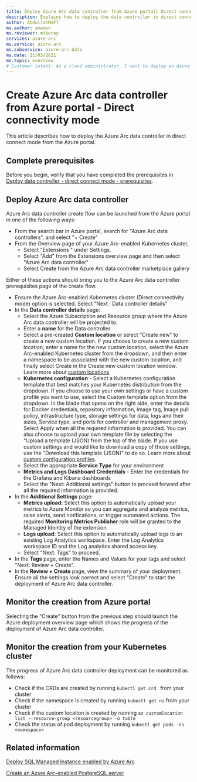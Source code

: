 ```yaml
---
title: Deploy Azure Arc data controller from Azure portal| Direct connect mode
description: Explains how to deploy the data controller in direct connect mode from Azure portal. 
author: AbdullahMSFT
ms.author: amamun
ms.reviewer: mikeray
services: azure-arc
ms.service: azure-arc
ms.subservice: azure-arc-data
ms.date: 11/03/2021
ms.topic: overview
# Customer intent: As a cloud administrator, I want to deploy an Azure Arc data controller in direct connect mode from the Azure portal, so that I can manage on-premises data services efficiently within my Azure environment.
---
```


#  Create Azure Arc data controller from Azure portal - Direct connectivity mode

This article describes how to deploy the Azure Arc data controller in direct connect mode from the Azure portal. 

## Complete prerequisites

Before you begin, verify that you have completed the prerequisites in [Deploy data controller - direct connect mode - prerequisites](create-data-controller-direct-prerequisites.md).

## Deploy Azure Arc data controller

Azure Arc data controller create flow can be launched from the Azure portal in one of the following ways:

- From the search bar in Azure portal, search for "Azure Arc data controllers", and select "+ Create"
- From the Overview page of your Azure Arc-enabled Kubernetes cluster,
  - Select "Extensions " under Settings.
  - Select "Add" from the Extensions overview page and then select "Azure Arc data controller"
  - Select Create from the Azure Arc data controller marketplace gallery
  
Either of these actions should bring you to the Azure Arc data controller prerequisites page of the create flow.

- Ensure the Azure Arc-enabled Kubernetes cluster (Direct connectivity mode) option is selected. Select "Next : Data controller details"
- In the **Data controller details** page:
  - Select the Azure Subscription and Resource group where the Azure Arc data controller will be projected to.
  - Enter a **name** for the Data controller
  - Select a pre-created **Custom location** or select "Create new" to create a new custom location. If you choose to create a new custom location, enter a name for the new custom location, select the Azure Arc-enabled Kubernetes cluster from the dropdown, and then enter a namespace to be associated with the new custom location, and finally select Create in the Create new custom location window. Learn more about [custom locations](../kubernetes/conceptual-custom-locations.md)
  - **Kubernetes configuration** - Select a Kubernetes configuration template that best matches your Kubernetes distribution from the dropdown. If you choose to use your own settings or have a custom profile you want to use, select the Custom template option from the dropdown. In the blade that opens on the right side, enter the details for Docker credentials, repository information, Image tag, Image pull policy, infrastructure type, storage settings for data, logs and their sizes, Service type, and ports for controller and management proxy. Select Apply when all the required information is provided. You can also choose to upload your own template file by selecting the "Upload a template (JSON) from the top  of the blade. If you use custom settings and would like to download a copy of those settings, use the "Download this template (JSON)" to do so. Learn more about [custom configuration profiles](create-custom-configuration-template.md).
  - Select the appropriate **Service Type** for your environment
  - **Metrics and Logs Dashboard Credentials** - Enter the credentials for the Grafana and Kibana dashboards
  - Select the "Next: Additional settings" button to proceed forward after all the required information is provided.
- In the **Additional Settings** page:
  - **Metrics upload:** Select this option to automatically upload your metrics to Azure Monitor so you can aggregate and analyze metrics, raise alerts, send notifications, or trigger automated actions. The required **Monitoring Metrics Publisher** role will be granted to the Managed Identity of the extension. 
  - **Logs upload:** Select this option to automatically upload logs to an existing Log Analytics workspace. Enter the Log Analytics workspace ID and the Log analytics shared access key. 
  - Select "Next: Tags" to proceed.
- In the **Tags** page, enter the Names and Values for your tags and select "Next: Review + Create".
- In the **Review + Create** page, view the summary of your deployment. Ensure all the settings look correct and select "Create" to start the deployment of Azure Arc data controller.

## Monitor the creation from Azure portal

Selecting the "Create" button from the previous step should launch the Azure deployment overview page which shows the progress of the deployment of Azure Arc data controller.

## Monitor the creation from your Kubernetes cluster

The progress of Azure Arc data controller deployment can be monitored as follows:

- Check if the CRDs are created by running ```kubectl get crd ``` from your cluster  
- Check if the namespace is created by running ```kubectl get ns``` from your cluster
- Check if the custom location is created by running ```az customlocation list --resource-group <resourcegroup> -o table``` 
- Check the status of pod deployment by running ```kubectl get pods -ns <namespace>```

## Related information

[Deploy SQL Managed Instance enabled by Azure Arc](create-sql-managed-instance.md)

[Create an Azure Arc-enabled PostgreSQL server](create-postgresql-server.md)
